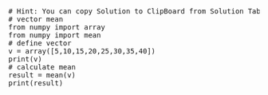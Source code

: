<pre class="file" data-target="clipboard">
# Hint: You can copy Solution to ClipBoard from Solution Tab
# vector mean
from numpy import array
from numpy import mean
# define vector
v = array([5,10,15,20,25,30,35,40])
print(v)
# calculate mean
result = mean(v)
print(result)

</pre>